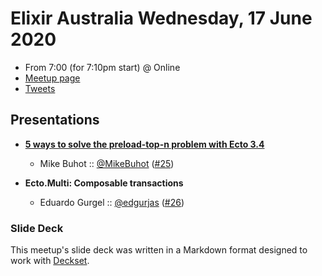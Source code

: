 # Elixir Australia Wednesday, 17 June 2020

- From 7:00 (for 7:10pm start) @ Online
- [Meetup page][]
- [Tweets][]

## Presentations

- **[5 ways to solve the preload-top-n problem with Ecto 3.4][]**
  - Mike Buhot :: [@MikeBuhot][] ([#25][])

- **Ecto.Multi: Composable transactions**
  - Eduardo Gurgel :: [@edgurjas][] ([#26][])

### Slide Deck

This meetup's slide deck was written in a Markdown format designed to work with
[Deckset][].

[5 ways to solve the preload-top-n problem with Ecto 3.4]: https://github.com/mbuhot/chinook/blob/master/presentations/5%20solutions%20to%20the%20preload-top-n%20problem.pdf
[@MikeBuhot]: https://twitter.com/MikeBuhot
[#25]: https://github.com/elixirsydney/elixirsydney/issues/25

[@edgurjas]: https://twitter.com/edgurjas
[#26]: https://github.com/elixirsydney/elixirsydney/issues/26

[Meetup page]: https://www.meetup.com/elixir-sydney/events/bckwkrybcjbfb/
[Tweets]: https://twitter.com/search?f=tweets&q=ElixirSydney%20since%3A2020-06-16%20until%3A2020-06-18&src=typd
[Deckset]: https://www.decksetapp.com/
